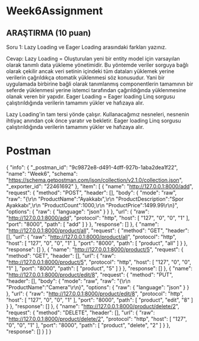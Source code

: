 # Week6Assignment

## ARAŞTIRMA (10 puan)
Soru 1: Lazy Loading ve Eager Loading arasındaki farkları yazınız.

Cevap: Lazy Loading = Oluşturulan yeni bir entity model için varsayılan olarak tanımlı data yükleme yönetimidir. Bu yöntemde veriler sorguya bağlı olarak çekilir ancak veri setinin içindeki tüm dataları yüklemek yerine verilerin çağrıldıkça otomatik yüklenmesi söz konusudur. Yani bir uygulamada birbirine bağli olarak tanımlanmış componentlerin tamamının bir seferde yüklenmesi yerine istemci tarafından çağırıldığında yüklenmesine olanak veren bir yapıdır. 
       Eager Loading = Eager loading Linq sorgusu çalıştırıldığında verilerin tamamını yükler ve hafızaya alır.

Lazy Loading'in tam tersi yönde çalışır. Kullanacağımız nesneleri, nesnenin ihtiyaç anından çok önce yaratır ve bekletir. Eager loading Linq sorgusu çalıştırıldığında verilerin tamamını yükler ve hafızaya alır.

# Postman

{
	"info": {
		"_postman_id": "9c9872e8-d491-4dff-927b-1aba2dea1f22",
		"name": "Week6",
		"schema": "https://schema.getpostman.com/json/collection/v2.1.0/collection.json",
		"_exporter_id": "22461692"
	},
	"item": [
		{
			"name": "http://127.0.0.1:8000/add",
			"request": {
				"method": "POST",
				"header": [],
				"body": {
					"mode": "raw",
					"raw": "{\r\n    \"ProductName\":\"Ayakkabı\",\r\n    \"ProductDescription\":\"Spor Ayakkabı\",\r\n    \"ProductCount\":1000,\r\n    \"ProductPrice\":1499.99\r\n}",
					"options": {
						"raw": {
							"language": "json"
						}
					}
				},
				"url": {
					"raw": "http://127.0.0.1:8000/add",
					"protocol": "http",
					"host": [
						"127",
						"0",
						"0",
						"1"
					],
					"port": "8000",
					"path": [
						"add"
					]
				}
			},
			"response": []
		},
		{
			"name": "http://127.0.0.1:8000/product/all",
			"request": {
				"method": "GET",
				"header": [],
				"url": {
					"raw": "http://127.0.0.1:8000/product/all",
					"protocol": "http",
					"host": [
						"127",
						"0",
						"0",
						"1"
					],
					"port": "8000",
					"path": [
						"product",
						"all"
					]
				}
			},
			"response": []
		},
		{
			"name": "http://127.0.0.1:8000/product/5",
			"request": {
				"method": "GET",
				"header": [],
				"url": {
					"raw": "http://127.0.0.1:8000/product/5",
					"protocol": "http",
					"host": [
						"127",
						"0",
						"0",
						"1"
					],
					"port": "8000",
					"path": [
						"product",
						"5"
					]
				}
			},
			"response": []
		},
		{
			"name": "http://127.0.0.1:8000/product/edit/8",
			"request": {
				"method": "PUT",
				"header": [],
				"body": {
					"mode": "raw",
					"raw": "{\r\n    \"ProductName\":\"Camera\"\r\n}",
					"options": {
						"raw": {
							"language": "json"
						}
					}
				},
				"url": {
					"raw": "http://127.0.0.1:8000/product/edit/8",
					"protocol": "http",
					"host": [
						"127",
						"0",
						"0",
						"1"
					],
					"port": "8000",
					"path": [
						"product",
						"edit",
						"8"
					]
				}
			},
			"response": []
		},
		{
			"name": "http://127.0.0.1:8000/product/delete/2",
			"request": {
				"method": "DELETE",
				"header": [],
				"url": {
					"raw": "http://127.0.0.1:8000/product/delete/2",
					"protocol": "http",
					"host": [
						"127",
						"0",
						"0",
						"1"
					],
					"port": "8000",
					"path": [
						"product",
						"delete",
						"2"
					]
				}
			},
			"response": []
		}
	]
}
